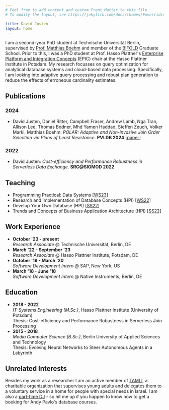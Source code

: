 ```yaml
---
# Feel free to add content and custom Front Matter to this file.
# To modify the layout, see https://jekyllrb.com/docs/themes/#overriding-theme-defaults

title: David Justen
layout: home
---
```


I am a second-year PhD student at Technische Universität Berlin, supervised by [Prof. Matthias Boehm](https://mboehm7.github.io) and member of the [BIFOLD](https://www.bifold.berlin) Graduate School. 
Prior to this, I was a PhD student at Prof. Hasso Plattner's [Enterprise Platform and Integration Concepts](https://hpi.de/plattner/home.html) (EPIC) chair at the Hasso Plattner Institute in Potsdam.
My research focusses on query optimization for analytical database systems and cloud-based data processing. 
Specifically, I am looking into adaptive query processing and robust plan generation to reduce the effects of erroneous cardinality estimates.

## Publications

### 2024

- David Justen, Daniel Ritter, Campbell Fraser, Andrew Lamb, Nga Tran, Allison Lee, Thomas Bodner, Mhd Yamen Haddad, Steffen Zeuch, Volker Markl, Matthias Boehm: _POLAR: Adaptive and Non-invasive Join Order Selection via Plans of Least Resistance_. __PVLDB 2024__ [[paper](assets/p1185-justen.pdf)]

### 2022

- David Justen: _Cost-efficiency and Performance Robustness in Serverless Data Exchange_. __SRC@SIGMOD 2022__

## Teaching

- Programming Practical: Data Systems [[WS23](https://mboehm7.github.io/teaching/ws2324_ppds/index.htm)]
- Research and Implementation of Database Concepts (HPI) [[WS22](https://hpi.de/plattner/teaching/archive/winter-term-2022-23/research-and-implementation-of-database-concepts.html)]
- Develop Your Own Database (HPI) [[SS22](https://hpi.de/plattner/teaching/archive/summer-term-2022/develop-your-own-database.html)] 
- Trends and Concepts of Business Application Architecture (HPI) [[SS22](https://hpi.de/plattner/teaching/archive/summer-term-2022/trends-and-concepts-of-business-application-architecture.html)]

## Work Experience

- __October '23 - present__  
  _Research Associate_ @ Technische Universität, Berlin, DE
- __March '22 - September '23__  
  _Research Associate_ @ Hasso Plattner Institute, Potsdam, DE
- __October '19 - March '20__  
  _Software Development Intern_ @ SAP, New York, US
- __March '18 - June '18__  
  _Software Development Intern_ @ Native Instruments, Berlin, DE

## Education

- __2018 - 2022__  
  _IT-Systems Engineering (M.Sc.)_, Hasso Plattner Institute (University of Potsdam)  
  Thesis: Cost-efficiency and Performance Robustness in Serverless Join Processing
- __2015 - 2018__  
  _Media Computer Science (B.Sc.)_, Berlin University of Applied Sciences and Technology  
  Thesis: Evolving Neural Networks to Steer Autonomous Agents in a Labyrinth

## Unrelated Interests

Besides my work as a researcher I am an active member of [TAMLI](https://tamli.de), a charitable organization that supervises young adults and delegates them to a voluntary service in a home for people with special needs in Israel. I am also a [part-time DJ](https://soundcloud.com/oshky) - so hit me up if you happen to know how to get a booking for Andy Pavlo's database courses.

